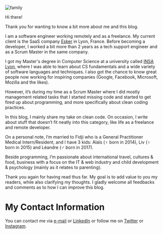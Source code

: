 ![family](http://www.samuelpath.com/wp-content/uploads/2018/01/photo-117-e1514905153620.jpg)

Hi there!

Thank you for wanting to know a bit more about me and this blog.

I am a software engineer working remotely and as a freelance. My current client is the SaaS company [Esker](http://www.esker.com/) in Lyon, France. Before becoming a developer, I worked a bit more than 2 years as a tech support engineer and as a Scrum Master in the same company.

I got my Master's degree in Computer Science at a university called [INSA Lyon](https://www.insa-lyon.fr/), where I was able to learn about CS fundamentals and a wide variety of software languages and techniques. I also got the chance to know great people now working for inspiring companies (Google, Facebook, Microsoft, Mozilla and the likes).

However, it’s during my time as a Scrum Master where I did mostly management related tasks that I started missing code and started to get fired up about programming, and more specifically about clean coding practices.

In this blog, I mainly share my take on clean code. On occasion, I write about stuff that doesn’t fit neatly into this category, like life as a freelance and remote developer.

On a personal note, I’m married to Fidji who is a General Practitioner Medical Intern/Resident, and I have 3 kids: Alaïs (♀ born in 2014), Liv (♀ born in 2015) and Léandre (♂ born in 2017).

Beside programming, I’m passionate about international travel, cultures & food, business with a focus on the IT & web industry and child development & psychology (mainly as it relates to parenting).

Thank you again for having read thus far. My goal is to add value to you my readers, while also clarifying my thoughts. I gladly welcome all feedbacks and comments as to how I can improve this blog.

# My Contact Information

You can contact me via [e-mail](mailto:hello@samuelpath.com) or [LinkedIn](https://www.linkedin.com/in/samuelpath) or follow me on [Twitter](https://twitter.com/smlpth) or [Instagram](https://www.instagram.com/realsampath/).
